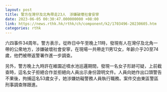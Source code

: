 ```yaml
---
layout: post
title: 警方在灣仔及北角帶走23人　涉嫌破壞社會安寧
date: 2023-06-05 00:30:47.000000000 +08:00
link: https://news.rthk.hk/rthk/ch/component/k2/1703496-20230605.htm
categories: rthk
---
```


六四事件34周年。警方表示，從昨日中午至晚上11時，發現有人在灣仔及北角一帶的公衆地方，涉嫌破壞社會安寧，在現場一共帶走11男12女，年齡介乎20至74歲，他們被帶返警署作進一步調查。
 
另外，警方晚上九時許在維園近噴水池巡邏期間，發現一名女子形跡可疑，上前截查時，這名女子拒絕合作並拒絕向人員出示身份證明文件。人員向她作出口頭警告不果後，拘捕這名53歲女子，她涉嫌妨礙警務人員執行職務。案件交由東區警區刑事調查隊跟進。
